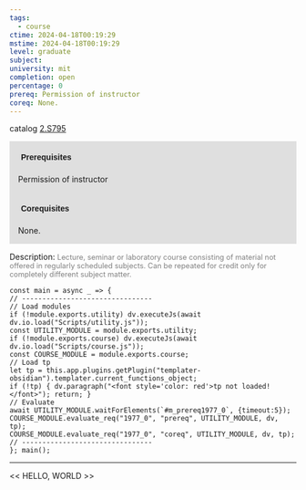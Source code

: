 ```yaml
---
tags:
  - course
ctime: 2024-04-18T00:19:29
mstime: 2024-04-18T00:19:29
level: graduate
subject: 
university: mit
completion: open
percentage: 0
prereq: Permission of instructor
coreq: None.
---
```


catalog [2.S795](http://student.mit.edu/catalog/m2c.html#2.S795)

<span style="display: block; padding: 15px; background-color: rgb(100, 100, 100, 0.2);"><font id="m_prereq1977_0" style="display: block; font-family: Arial, sans-serif; font-weight: bold; padding: 5px">Prerequisites</font><br><span id="prereq1977_0">Permission of instructor</span></span>
<span style="display: block; padding: 15px; background-color: rgb(100, 100, 100, 0.2);"><font id="m_coreq1977_0" style="display: block; font-family: Arial, sans-serif; font-weight: bold; padding: 5px">Corequisites</font><br><span id="coreq1977_0">None.</span></span>

<font style="">Description:</font>
<font style="color: grey; font-size: 0.8rem;">Lecture, seminar or laboratory course consisting of material not offered in regularly scheduled subjects. Can be repeated for credit only for completely different subject matter.</font>

```dataviewjs
const main = async _ => {
// --------------------------------
// Load modules
if (!module.exports.utility) dv.executeJs(await dv.io.load("Scripts/utility.js"));
const UTILITY_MODULE = module.exports.utility;
if (!module.exports.course) dv.executeJs(await dv.io.load("Scripts/course.js"));
const COURSE_MODULE = module.exports.course;
// Load tp
let tp = this.app.plugins.getPlugin("templater-obsidian").templater.current_functions_object;
if (!tp) { dv.paragraph("<font style='color: red'>tp not loaded!</font>"); return; }
// Evaluate
await UTILITY_MODULE.waitForElements(`#m_prereq1977_0`, {timeout:5});
COURSE_MODULE.evaluate_req("1977_0", "prereq", UTILITY_MODULE, dv, tp);
COURSE_MODULE.evaluate_req("1977_0", "coreq", UTILITY_MODULE, dv, tp);
// --------------------------------
}; main();
```

---

<< HELLO, WORLD >>

